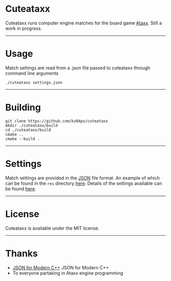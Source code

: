 # Cuteataxx
Cuteataxx runs computer engine matches for the board game [Ataxx](https://en.wikipedia.org/wiki/Ataxx). Still a work in progress.

---

# Usage
Match settings are read from a .json file passed to cuteataxx through command line arguments
```
./cuteataxx settings.json
```

---

# Building
```
git clone https://github.com/kz04px/cuteataxx
mkdir ./cuteataxx/build
cd ./cuteataxx/build
cmake ..
cmake --build .
```

---

# Settings
Match settings are provided in the [JSON](https://en.wikipedia.org/wiki/JSON) file format. An example of which can be found in the `res` directory [here](./res/settings.json). Details of the settings available can be found [here](./settings.md).

---

# License
Cuteataxx is available under the MIT license.

---

# Thanks
- [JSON for Modern C++](https://github.com/nlohmann/json) JSON for Modern C++
- To everyone partaking in Ataxx engine programming
